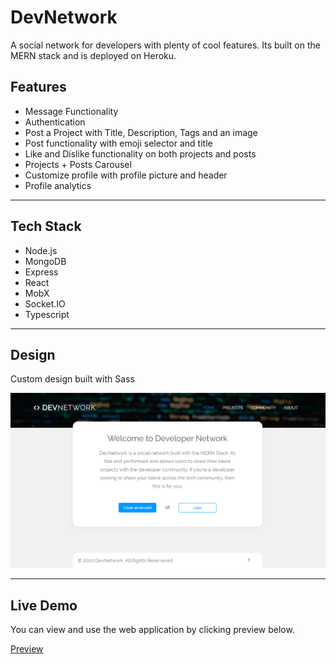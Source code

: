 # DevNetwork

A social network for developers with plenty of cool features. Its built on the MERN stack and is deployed on Heroku.

## Features

- Message Functionality
- Authentication
- Post a Project with Title, Description, Tags and an image
- Post functionality with emoji selector and title
- Like and Dislike functionality on both projects and posts
- Projects + Posts Carousel
- Customize profile with profile picture and header
- Profile analytics

---

## Tech Stack

- Node.js
- MongoDB
- Express
- React
- MobX
- Socket.IO
- Typescript

---

## Design

Custom design built with Sass

![Screenshot Of DevNetwork](/client/public/uploads/projects/DevNetwork.png) 

---

## Live Demo

You can view and use the web application by clicking preview below.

[Preview](http://blake-dev-network.herokuapp.com/)